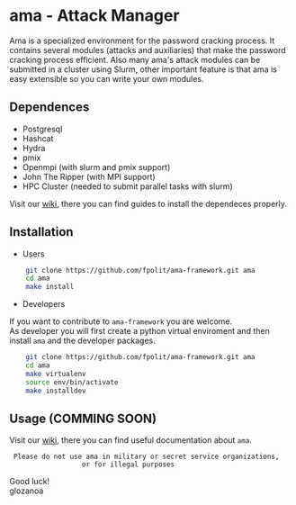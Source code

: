 # ama - Attack Manager

Ama is a specialized environment for the password cracking process. It contains several modules (attacks and auxiliaries) that make the password cracking process efficient.
Also many ama's attack modules can be submitted in a cluster using Slurm, other important feature is that ama is easy extensible so you can write your own modules. 


## Dependences
* Postgresql
* Hashcat
* Hydra
* pmix
* Openmpi (with slurm and pmix support)
* John The Ripper (with MPI support)
* HPC Cluster (needed to submit parallel tasks with slurm)

Visit our [wiki](https://github.com/fpolit/ama-framework/wiki), there you can find guides to install the dependeces properly.


## Installation

* Users

```bash
    git clone https://github.com/fpolit/ama-framework.git ama
    cd ama
    make install
```

* Developers

If you want to contribute to `ama-framework` you are welcome.   
As developer you will first create a python virtual enviroment 
and then install `ama` and the developer packages.
```bash
    git clone https://github.com/fpolit/ama-framework.git ama
    cd ama
    make virtualenv
    source env/bin/activate
    make installdev
```

## Usage (COMMING SOON)
Visit our [wiki](https://github.com/fpolit/ama-framework/wiki), there you can find useful documentation about `ama`.  

     Please do not use ama in military or secret service organizations,
                      or for illegal purposes

Good luck!  
      glozanoa
